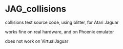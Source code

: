 # JAG_collisions
collisions test source code, using blitter, for Atari Jaguar

works fine on real hardware, and on Phoenix emulator

does not work on VirtualJaguar
